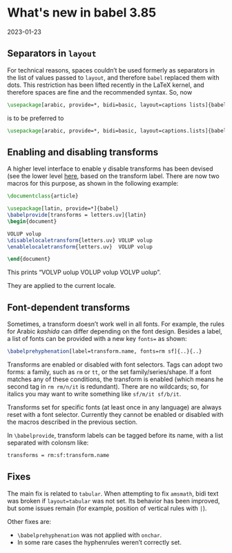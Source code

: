 # What's new in babel 3.85

2023-01-23

## Separators in `layout`

For technical reasons, spaces couldn’t be used formerly as separators in the
list of values passed to `layout`, and therefore `babel` replaced them
with dots. This restriction has been lifted recently in the
LaTeX kernel, and therefore spaces are fine and the recommended syntax. So, now
```tex
\usepackage[arabic, provide=*, bidi=basic, layout=captions lists]{babel}
```
is to be preferred to
```tex
\usepackage[arabic, provide=*, bidi=basic, layout=captions.lists]{babel}
```

## Enabling and disabling transforms 

A higher level interface to enable y disable transforms has been
devised (see the lower level
[here](https://latex3.github.io/babel/news/whats-new-in-babel-3.67.html#turning-on-and-off-transforms),
based on the transform label. There are now two macros for this
purpose, as shown in the following example:
```tex
\documentclass{article}

\usepackage[latin, provide=*]{babel}
\babelprovide[transforms = letters.uv]{latin}
\begin{document}

VOLUP volup 
\disablelocaletransform{letters.uv} VOLUP volup 
\enablelocaletransform{letters.uv}  VOLUP volup

\end{document}
```
This prints “VOLVP uolup VOLUP volup VOLVP uolup”.

They are applied to the current locale.

## Font-dependent transforms

Sometimes, a transform doesn’t work well in all fonts. For example, the
rules for Arabic *kashida* can differ depending on the font design.
Besides a label, a list of fonts can be provided with a new key
`fonts=` as shown:
```tex
\babelprehyphenation[label=transform.name, fonts=rm sf]{..}{..}
```
Transforms are enabled or disabled with font selectors. Tags can adopt
two forms: a family, such as `rm` or `tt`, or the set
family/series/shape. If a font matches any of these conditions, the
transform is enabled (which means he second tag in `rm rm/n/it` is
redundant). There are no wildcards; so, for italics you may want to
write something like `sf/m/it sf/b/it`.

Transforms set for specific fonts (at least once in any language) are
always reset with a font selector. Currently they cannot be enabled or
disabled with the macros described in the previous section.

In `\babelprovide`, transform labels can be tagged before its name,
with a list separated with colonsm like:
```tex
transforms = rm:sf:transform.name
```

## Fixes

The main fix is related to `tabular`. When attempting to fix `amsmath`,
bidi text was broken if `layout=tabular` was not set. Its behavior
has been improved, but some issues remain (for example, position
of vertical rules with `|`).

Other fixes are:
* `\babelprehyphenation` was not applied with `onchar`.
* In some rare cases the hyphenrules weren’t correctly set.


